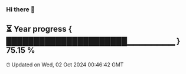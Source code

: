 ### Hi there 👋
⏳ Year progress { ██████████████████████▁▁▁▁▁▁▁▁ } 75.15 %
---
⏰ Updated on Wed, 02 Oct 2024 00:46:42 GMT

